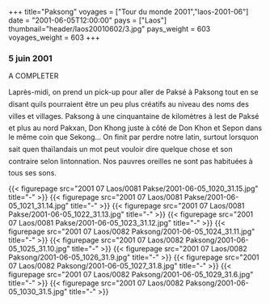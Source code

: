 +++
title="Paksong"
voyages = ["Tour du monde 2001","laos-2001-06"]
date = "2001-06-05T12:00:00"
pays = ["Laos"]
thumbnail="header/laos20010602/3.jpg"
pays_weight = 603
voyages_weight = 603
+++
### 5 juin 2001

A COMPLETER

 Laprès-midi, on prend un pick-up pour aller de Paksé à Paksong tout en se 
disant quils pourraient être un peu plus créatifs au niveau des noms des villes 
et villages. Paksong à une cinquantaine de kilomètres à lest de Paksé et plus 
au nord Pakxan, Don Khong juste à côté de Don Khon et Sepon dans le même coin 
que Sekong... On finit par perdre notre latin, surtout lorsquon sait quen 
thaïlandais un mot peut vouloir dire quelque chose et son contraire selon lintonnation. 
Nos pauvres oreilles ne sont pas habituées à tous ses sons. 


<div id="TOTO">{{< figurepage src="2001 07 Laos/0081 Pakse/2001-06-05_1020_31.15.jpg" title="-"  >}}
{{< figurepage src="2001 07 Laos/0081 Pakse/2001-06-05_1021_31.14.jpg" title="-"  >}}
{{< figurepage src="2001 07 Laos/0081 Pakse/2001-06-05_1022_31.13.jpg" title="-"  >}}
{{< figurepage src="2001 07 Laos/0081 Pakse/2001-06-05_1023_31.12.jpg" title="-"  >}}
{{< figurepage src="2001 07 Laos/0082 Paksong/2001-06-05_1024_31.11.jpg" title="-"  >}}
{{< figurepage src="2001 07 Laos/0082 Paksong/2001-06-05_1025_31.10.jpg" title="-"  >}}
{{< figurepage src="2001 07 Laos/0082 Paksong/2001-06-05_1026_31.9.jpg" title="-"  >}}
{{< figurepage src="2001 07 Laos/0082 Paksong/2001-06-05_1027_31.8.jpg" title="-"  >}}
{{< figurepage src="2001 07 Laos/0082 Paksong/2001-06-05_1029_31.6.jpg" title="-"  >}}
{{< figurepage src="2001 07 Laos/0082 Paksong/2001-06-05_1030_31.5.jpg" title="-"  >}}
</DIV>

